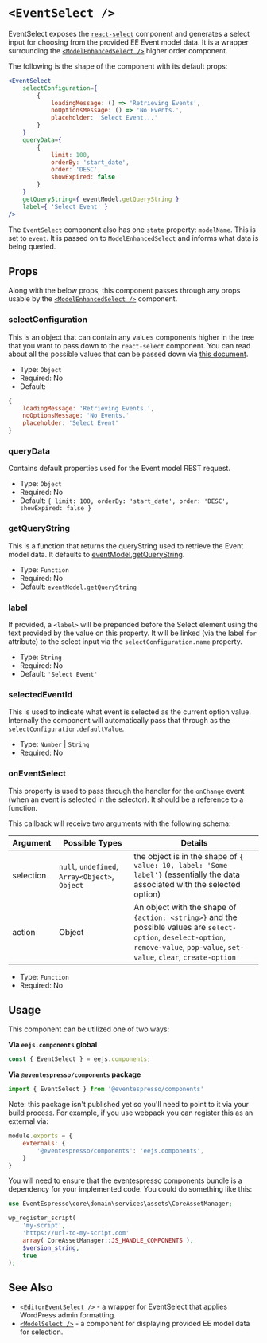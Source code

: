 # `<EventSelect />`

EventSelect exposes the [`react-select`](https://deploy-preview-2289--react-select.netlify.com/home) component and generates a select input for choosing from the provided EE Event model data. It is a wrapper surrounding the [`<ModelEnhancedSelect />`](model-select.md) higher order component.

The following is the shape of the component with its default props:

```jsx
<EventSelect
    selectConfiguration={
        {
            loadingMessage: () => 'Retrieving Events',
            noOptionsMessage: () => 'No Events.',
            placeholder: 'Select Event...'
        }
    }
    queryData={
        {
            limit: 100,
            orderBy: 'start_date',
            order: 'DESC',
            showExpired: false
        }
    }
    getQueryString={ eventModel.getQueryString }
    label={ 'Select Event' }
/>
```

The `EventSelect` component also has one `state` property: `modelName`.  This is set to `event`.  It is passed on to `ModelEnhancedSelect` and informs what data is being queried.

## Props

Along with the below props, this component passes through any props usable by the [`<ModelEnhancedSelect />`](model-select.md) component.

### selectConfiguration

This is an object that can contain any values components higher in the tree that you want to pass down to the `react-select` component.  You can read about all the possible values that can be passed down via [this document](https://deploy-preview-2289--react-select.netlify.com/props).

- Type: `Object`
- Required: No
- Default:
```js
{
    loadingMessage: 'Retrieving Events.',
    noOptionsMessage: 'No Events.'
    placeholder: 'Select Event'
}
```

### queryData

Contains default properties used for the Event model REST request.

- Type: `Object`
- Required: No
- Default: `{ limit: 100, orderBy: 'start_date', order: 'DESC', showExpired: false }`

### getQueryString

This is a function that returns the queryString used to retrieve the Event model data. It defaults to [eventModel.getQueryString](../../../../../assets/src/data/model/event/index.js).

- Type: `Function`
- Required: No
- Default: `eventModel.getQueryString`

### label

If provided, a `<label>` will be prepended before the Select element using the text provided by the value on this property.  It will be linked (via the label `for` attribute) to the select input via the `selectConfiguration.name` property.

- Type: `String`
- Required: No
- Default: `'Select Event'`

### selectedEventId

This is used to indicate what event is selected as the current option value.  Internally the component will automatically pass that through as the `selectConfiguration.defaultValue`.

- Type: `Number` | `String`
- Required: No

### onEventSelect

This property is used to pass through the handler for the `onChange` event (when an event is selected in the selector).  It should be a reference to a function.

This callback will receive two arguments with the following schema:

| Argument | Possible Types | Details |
| -------- | --------------- | ------- |
| selection | `null`, `undefined`, `Array<Object>`, `Object` | the object is in the shape of `{ value: 10, label: 'Some label'}` (essentially the data associated with the selected option) |
| action | Object | An object with the shape of `{action: <string>}` and the possible values are `select-option`, `deselect-option`, `remove-value`, `pop-value`, `set-value`, `clear`, `create-option` |


- Type: `Function`
- Required: No

## Usage

This component can be utilized one of two ways:

**Via `eejs.components` global**

```js
const { EventSelect } = eejs.components;
```

**Via `@eventespresso/components` package**

```js
import { EventSelect } from '@eventespresso/components'
```

Note: this package isn't published yet so you'll need to point to it via your build process. For example, if you use webpack you can register this as an external via:

```js
module.exports = {
    externals: {
        '@eventespresso/components': 'eejs.components',
    }
}
```

You will need to ensure that the eventespresso components bundle is a dependency for your implemented code.  You could do something like this:

```php
use EventEspresso\core\domain\services\assets\CoreAssetManager;

wp_register_script(
    'my-script',
    'https://url-to-my-script.com'
    array( CoreAssetManager::JS_HANDLE_COMPONENTS ),
    $version_string,
    true
);
```


## See Also

- [`<EditorEventSelect />`](editor-event-select.md) - a wrapper for EventSelect that applies WordPress admin formatting.
- [`<ModelSelect />`](model-select.md) - a component for displaying provided EE model data for selection.
